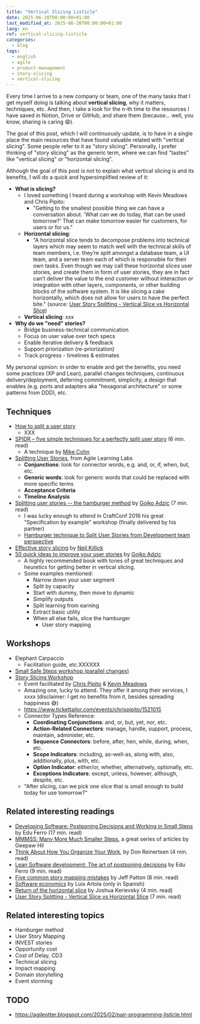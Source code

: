 ```yaml
---
title: "Vertical Slicing Listicle"
date: 2025-06-20T00:00:00+01:00
last_modified_at: 2025-06-20T00:00:00+01:00
lang: en
ref: vertical-slicing-listicle
categories:
  - blog
tags:
  - english
  - agile
  - product-management
  - story-slicing
  - vertical-slicing
---
```


Every time I arrive to a new company or team, one of the many tasks that I get myself doing is talking about **vertical slicing**, why it matters, techniques, etc. And then, I take a look for the n-th time to the resources I have saved in Notion, Drive or GitHub, and share them (because... well, you know, sharing is caring 😄).

The goal of this post, which I will continuously update, is to have in a single place the main resources that have found valuable related with "vertical slicing". Some people refer to it as "story slicing". Personally, I prefer thinking of "story slicing" as the generic term, where we can find "tastes" like "vertical slicing" or "horizontal slicing".

Although the goal of this post is not to explain what vertical slicing is and its benefits, I will do a quick and hypersimplified review of it:

- **What is slicing?**
  - I loved something I heard during a workshop with Kevin Meadows and Chris Pipito:
    - "Getting to the smallest possible thing we can have a conversation about. 'What can we do today, that can be used tomorrow?' That can make tomorrow easier for customers, for users or for us."
  - **Horizontal slicing**: 
    - "A horizontal slice tends to decompose problems into technical layers which may seem to match well with the technical skills of team members, i.e. they’re split amongst a database team, a UI team, and a server team each of which is responsible for their own tasks.
    Even though we may call these horizontal slices user stories, and create them in form of user stories, they are in fact can’t deliver the value to the end customer without interaction or integration with other layers, components, or other building blocks of the software system. It is like slicing a cake horizontally, which does not allow for users to have the perfect bite." (source: [User Story Splitting - Vertical Slice vs Horizontal Slice](https://www.visual-paradigm.com/scrum/user-story-splitting-vertical-slice-vs-horizontal-slice/))
  - **Vertical slicing**: xxx
- **Why do we "need" stories?**
  - Bridge business-technical communication
  - Focus on user value over tech specs
  - Enable iterative delivery & feedback
  - Support priorization (re-priorization)
  - Track progress - timelines & estimates

My personal opinion: in order to enable and get the benefits, you need some practices (XP and Lean), parallel changes techniques, continuous delivery/deployment, deferring commitment, simplicity, a design that enables (e.g. ports and adapters aka "hexagonal architecture" or some patterns from DDD), etc.

## Techniques

- [How to split a user story](https://www.humanizingwork.com/wp-content/uploads/2020/10/HW-Story-Splitting-Flowchart.pdf)
  - XXX
- [SPIDR – five simple techniques for a perfectly split user story](https://blogs.itemis.com/en/spidr-five-simple-techniques-for-a-perfectly-split-user-story) (6 min. read)
  - A technique by [Mike Cohn](https://www.mountaingoatsoftware.com/company/about-mike-cohn)
- [Splitting User Stories](https://www.agilelearninglabs.com/wp-content/uploads/2013/05/Splitting-User-Stories.pdf), from Agile Learning Labs
  - **Conjunctions**: look for connector words, e.g. and, or, if, when, but, etc.
  - **Generic words**: look for generic words that could be replaced with more specific terms
  - **Acceptance Criteria**
  - **Timeline Analysis**
- [Splitting user stories -- the hamburger method](https://gojko.net/2012/01/23/splitting-user-stories-the-hamburger-method/) by [Gojko Adzic](https://gojko.net/) (7 min. read)
  - I was lucky enough to attend in CraftConf 2016 his great "Specification by example" workshop (finally delivered by his partner)
  - [Hamburger technique to Split User Stories from Development team perspective](https://ancaonuta.medium.com/hamburger-method-to-split-user-stories-from-dev-team-perspective-d17aba58be02)
- [Effective story slicing](https://www.slideshare.net/slideshow/effective-story-slicing/31078074) by [Neil Killick](https://www.neilkillick.com/)
- [50 quick ideas to improve your user stories](https://www.goodreads.com/book/show/21411450-fifty-quick-ideas-to-improve-your-user-stories) by [Gojko Adzic](https://gojko.net/)
  - A highly recommended book with tones of great techniques and heuretics for getting better in vertical slicing.
  - Some examples mentioned:
    - Narrow down your user segment
    - Split by capacity
    - Start with dummy, then move to dynamic
    - Simplify outputs
    - Split learning from earning
    - Extract basic utility
    - When all else fails, slice the hamburger
      - User story mapping

## Workshops

- Elephant Carpaccio
  - Facilitation guide, etc.XXXXXX
- [Small Safe Steps workshop (parallel changes)](https://www.eferro.net/p/small-safe-steps-3s-workshop.html)
- [Story Slicing Workshop](https://www.linkedin.com/posts/jkmeadows_free-story-slicing-workshop-activity-7272369317571096576-uNyE/)
  - Event facilitated by [Chris Pipito](https://teamingwithsasquatch.com/) & [Kevin Meadows](https://www.linkedin.com/in/jkmeadows/)
  - Amazing one, lucky to attend. They offer it among their services, I xxxx (disclaimer: I get no benefits from it, besides spreading happiness 😅)
  - <https://www.tickettailor.com/events/chrispipito/1521015>
  - Connector Types Reference:
    - **Coordinating Conjunctions**: and, or, but, yet, nor, etc.
    - **Action-Related Connectors**: manage, handle, support, process, maintain, administer, etc.
    - **Sequence Connectors**: before, after, hen, while, during, when, etc.
    - **Scope Indicators**: including, as-well-as, along with, also, additionally, plus, with, etc.
    - **Option Indicator**: either/or, whether, alternatively, optionally, etc.
    - **Exceptions Indicators**: except, unless, however, although, despite, etc.
  - "After slicing, can we pick one slice that is small enough to build today for use tomorrow?"

## Related interesting readings

- [Developing Software: Postponing Decisions and Working in Small Steps](https://www.eferro.net/2025/01/developing-software-postponing.html) by Edu Ferro (17 min. read)
- [MMMSS: Many More Much Smaller Steps](https://www.geepawhill.org/series/many-more-much-smaller-steps/), a great series of articles by Geepaw Hil
- [Think About How You Organize Your Work](https://docs.google.com/document/d/1bXAGIueSCZiclhVD_uNph4BzO47EHpkw/edit), by Don Reinertsen (4 min. read)
- [Lean Software development: The art of postponing decisions](https://www.eferro.net/2022/08/software-development-art-of-postponing.html) by Edu Ferro (9 min. read)
- [Five common story mapping mistakes](https://jpattonassociates.com/5-story-mapping-mistakes/) by Jeff Patton (8 min. read)
- [Software economics](https://leanpub.com/software-economics) by Luis Artola (only in Spanish)
- [Return of the horizontal slice](https://www.industriallogic.com/blog/return-of-the-horizontal-slice/) by Joshua Kerievsky (4 min. read)
- [User Story Splitting - Vertical Slice vs Horizontal Slice](https://www.visual-paradigm.com/scrum/user-story-splitting-vertical-slice-vs-horizontal-slice/) (7 min. read)

## Related interesting topics

- Hamburger method
- User Story Mapping
- INVEST stories
- Opportunity cost
- Cost of Delay, CD3
- Technical slicing
- Impact mapping
- Domain storytelling
- Event storming

## TODO

- <https://agileotter.blogspot.com/2025/02/pair-programming-listicle.html>
